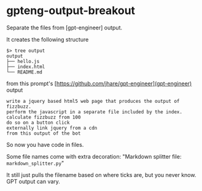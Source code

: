 # gpteng-output-breakout
Separate the files from [gpt-engineer] output.

It creates the following structure

```
$> tree output
output
├── hello.js
├── index.html
└── README.md
```

from this prompt's [https://github.com/jhare/gpt-engineer](gpt-engineer) output

```
write a jquery based html5 web page that produces the output of fizzbuzz.
perform the javascript in a separate file included by the index.
calculate fizzbuzz from 100
do so on a button click
externally link jquery from a cdn
from this output of the bot
```

So now you have code in files.

Some file names come with extra decoration: "Markdown splitter file: `markdown_splitter.py`"

It still just pulls the filename based on where ticks are, but you never know. GPT output can vary.
